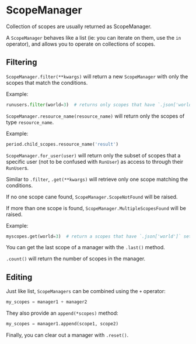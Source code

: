 # ScopeManager

Collection of scopes are usually returned as ScopeManager.

A `ScopeManager` behaves like a list (ie: you can iterate on them, use the `in` operator), and allows you to operate on collections of scopes.

## Filtering

`ScopeManager.filter(**kwargs)` will return a new `ScopeManager` with only the scopes that match the conditions.

Example:

```python
runusers.filter(world=3)  # returns only scopes that have `.json['world']` set to `3`.
```

`ScopeManager.resource_name(resource_name)` will return only the scopes of type `resource_name`.

Example:

```python
period.child_scopes.resource_name('result')
```

`ScopeManager.for_user(user)` will return only the subset of scopes that a specific user (not to be confused with `RunUser`) as access to through their `RunUser`s.

Similar to `.filter`, `.get(**kwargs)` will retrieve only one scope matching the conditions.

If no one scope cane found, `ScopeManager.ScopeNotFound` will be raised.

If more than one scope is found, `ScopeManager.MultipleScopesFound` will be raised.

Example:

```python
myscopes.get(world=3)  # return a scopes that have `.json['world']` set to `3`.
```

You can get the last scope of a manager with the `.last()` method.

`.count()` will return the number of scopes in the manager.

## Editing

Just like list, `ScopeManagers` can be combined using the `+` operator:

```python
my_scopes = manager1 + manager2
```

They also provide an `append(*scopes)` method:

```python
my_scopes = manager1.append(scope1, scope2)
```

Finally, you can clear out a manager with `.reset()`.
